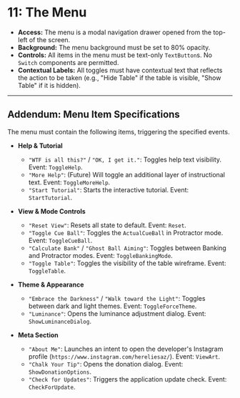 # 11: The Menu

* **Access:** The menu is a modal navigation drawer opened from the top-left of the screen.
* **Background:** The menu background must be set to 80% opacity.
* **Controls:** All items in the menu must be text-only `TextButton`s. No `Switch` components are permitted.
* **Contextual Labels:** All toggles must have contextual text that reflects the action to be taken (e.g., "Hide Table" if the table is visible, "Show Table" if it is hidden).

***
## Addendum: Menu Item Specifications

The menu must contain the following items, triggering the specified events.

* **Help & Tutorial**
    * `"WTF is all this?"` / `"OK, I get it."`: Toggles help text visibility. Event: `ToggleHelp`.
    * `"More Help"`: (Future) Will toggle an additional layer of instructional text. Event: `ToggleMoreHelp`.
    * `"Start Tutorial"`: Starts the interactive tutorial. Event: `StartTutorial`.

* **View & Mode Controls**
    * `"Reset View"`: Resets all state to default. Event: `Reset`.
    * `"Toggle Cue Ball"`: Toggles the `ActualCueBall` in Protractor mode. Event: `ToggleCueBall`.
    * `"Calculate Bank"` / `"Ghost Ball Aiming"`: Toggles between Banking and Protractor modes. Event: `ToggleBankingMode`.
    * `"Toggle Table"`: Toggles the visibility of the table wireframe. Event: `ToggleTable`.

* **Theme & Appearance**
    * `"Embrace the Darkness"` / `"Walk toward the Light"`: Toggles between dark and light themes. Event: `ToggleForceTheme`.
    * `"Luminance"`: Opens the luminance adjustment dialog. Event: `ShowLuminanceDialog`.

* **Meta Section**
    * `"About Me"`: Launches an intent to open the developer's Instagram profile (`https://www.instagram.com/hereliesaz/`). Event: `ViewArt`.
    * `"Chalk Your Tip"`: Opens the donation dialog. Event: `ShowDonationOptions`.
    * `"Check for Updates"`: Triggers the application update check. Event: `CheckForUpdate`.